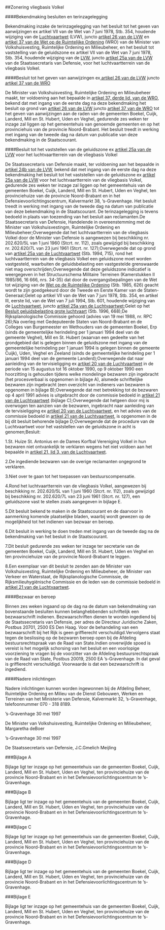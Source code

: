 <meta http-equiv='Content-Type' content='text/html; charset=utf-8' />

##Zonering vliegbasis Volkel

####Bekendmaking besluiten en terinzagelegging

Bekendmaking inzake de terinzagelegging van het besluit tot het geven van aanwijzingen ex artikel VII van de Wet van 7 juni 1978, Stb. 354, houdende wijziging van de [Luchtvaartwet](../../../../../wet/luchtvaartwet/BWBR0002267/README.md) (LVW), juncto [artikel 26 van de LVW](../../../../../wet/luchtvaartwet/BWBR0002267/README.md) en [artikel 37 van de Wet op de Ruimtelijke Ordening](../../../../../wet/wet/op/de/ruimtelijke/ordening/BWBR0002375/README.md) (WRO) van de Minister van Volkshuisvesting, Ruimtelijke Ordening en Milieubeheer, en het besluit tot vaststelling van de geluidszone ex artikel VII van de Wet van 7 juni 1978, Stb. 354, houdende wijziging van de [LVW](../../../../../wet/luchtvaartwet/BWBR0002267/README.md), juncto [artikel 25a van de LVW](../../../../../wet/luchtvaartwet/BWBR0002267/README.md) van de Staatssecretaris van Defensie, voor het luchtvaartterrein van de vliegbasis Volkel.

####Besluit tot het geven van aanwijzingen ex[ artikel 26 van de LVW](../../../../../wet/luchtvaartwet/BWBR0002267/README.md) juncto [artikel 37 van de WRO](../../../../../wet/wet/op/de/ruimtelijke/ordening/BWBR0002375/README.md)

De Minister van Volkshuisvesting, Ruimtelijke Ordening en Milieubeheer maakt, ter voldoening aan het bepaalde in [artikel 37, derde lid, van de WRO](../../../../../wet/wet/op/de/ruimtelijke/ordening/BWBR0002375/README.md), bekend dat met ingang van de eerste dag na deze bekendmaking het besluit op grond van [artikel 26 van de LVW](../../../../../wet/luchtvaartwet/BWBR0002267/README.md) juncto [artikel 37 van de WRO](../../../../../wet/wet/op/de/ruimtelijke/ordening/BWBR0002375/README.md) tot het geven van aanwijzingen aan de raden van de gemeenten Boekel, Cuijk, Landerd, Mill en St. Hubert, Uden en Veghel, gedurende zes weken ter inzage zal liggen op het gemeentehuis van genoemde gemeenten en op het provinciehuis van de provincie Noord-Brabant. Het besluit treedt in werking met ingang van de tweede dag na datum van publicatie van deze bekendmaking in de Staatscourant.

####Besluit tot het vaststellen van de geluidszone ex [artikel 25a van de LVW](../../../../../wet/luchtvaartwet/BWBR0002267/README.md) voor het luchtvaartterrein van de vliegbasis Volkel

De Staatssecretaris van Defensie maakt, ter voldoening aan het bepaalde in [artikel 24b van de LVW](../../../../../wet/luchtvaartwet/BWBR0002267/README.md), bekend dat met ingang van de eerste dag na deze bekendmaking het besluit tot het vaststellen van de geluidszone ex [artikel 25a van de LVW](../../../../../wet/luchtvaartwet/BWBR0002267/README.md) voor het luchtvaartterrein van de vliegbasis Volkel, gedurende zes weken ter inzage zal liggen op het gemeentehuis van de gemeenten Boekel, Cuijk, Landerd, Mill en St. Hubert, Uden en Veghel, ten provinciehuize van de provincie Noord-Brabant en in het Defensievoorlichtingscentrum, Kalvermarkt 38, ’s-Gravenhage. Het besluit treedt in werking met ingang van de tweede dag na datum van publicatie van deze bekendmaking in de Staatscourant. De terinzagelegging is tevens bedoeld in plaats van toezending van het besluit aan reclamanten.De Staatssecretaris van Defensie,  Handelende in overeenstemming met de Minister van Volkshuisvestingm, Ruimtelijke Ordening en Milieubeheer;Overwegende dat het luchtvaartterrein van de vliegbasis Volkel door de Minister van Defensie is aangewezen bij beschikking nr. 202.620/5L van 1 juni 1960 (Stcrt. nr. 112), zoals gewijzigd bij beschikking nr. 202.620/7L van 23 juni 1961 (Stcrt. nr. 127);Overwegende dat op grond van [artikel 25a van de Luchtvaartwet](../../../../../wet/luchtvaartwet/BWBR0002267/README.md) (Stb. 1994, 715), rond het luchtvaartterrein van de vliegbasis Volkel een geluidszone moet worden vastgesteld, waarbuiten de geluidsbelasting een vastgestelde grenswaarde niet mag overschrijden;Overwegende dat deze geluidszone indicatief is weergegeven in het Structuurschema Militaire Terreinen (Kamerstukken II 1985/86, 16 666, nrs. 34-35) dat door de overgangsbepalingen van de Wet tot wijziging van de [Wet op de Ruimtelijke Ordening](../../../../../wet/wet/op/de/ruimtelijke/ordening/BWBR0002375/README.md) (Stb. 1985, 626) geacht wordt te zijn goedgekeurd door de Tweede en Eerste Kamer van de Staten-Generaal;Gelet op artikel VII van de Wet van 7 juni 1978, Stb. 354, en artikel III, eerste lid, van de Wet van 7 juli 1994, Stb. 601, houdende wijziging van de [Luchtvaartwet](../../../../../wet/luchtvaartwet/BWBR0002267/README.md), juncto [artikel 25a van de Luchtvaartwet](../../../../../wet/luchtvaartwet/BWBR0002267/README.md);Gelet op het [Besluit geluidsbelasting grote luchtvaart](../../../../../AMvB/besluit/geluidsbelasting/grote/luchtvaart/BWBR0008439/README.md) (Stb. 1996, 668);De Rijksplanologische Commissie gehoord (advies van 19 mei 1988, nr. RPC 26);Na overleg met Gedeputeerde Staten van Noord-Brabant en de Colleges van Burgemeester en Wethouders van de gemeenten Boekel, Erp (sinds de gemeentelijke herindeling per 1 januari 1994 deel van de gemeente Veghel), Mill en St. Hubert (waarvan een gedeelte van het grondgebied dat is gelegen binnen de geluidszone met ingang van de gemeentelijke herindeling per 1 januari 1994 is gelegen binnen de gemeente Cuijk), Uden, Veghel en Zeeland (sinds de gemeentelijke herindeling per 1 januari 1994 deel van de gemeente Landerd);Overwegende dat naar aanleiding van de tervisieligging ex [artikel 20 van de Luchtvaartwet](../../../../../wet/luchtvaartwet/BWBR0002267/README.md) in de periode van 15 augustus tot 16 oktober 1990, op 9 oktober 1990 een hoorzitting is gehouden tijdens welke mondelinge bezwaren zijn ingebracht (het procesverbaal is opgenomen in bijlage A), alsmede schriftelijke bezwaren zijn ingebracht (een overzicht van indieners van bezwaren is opgenomen in bijlage B);Overwegende dat met betrekking tot de bezwaren op 4 april 1991 advies is uitgebracht door de commissie bedoeld in [artikel 21 van de Luchtvaartwet](../../../../../wet/luchtvaartwet/BWBR0002267/README.md) (bijlage C);Overwegende dat hetgeen door mij is overwogen ten aanzien van de bezwaren, ingebracht naar aanleiding van de tervisieligging ex [artikel 20 van de Luchtvaartwet](../../../../../wet/luchtvaartwet/BWBR0002267/README.md), en het advies van de commissie bedoeld in [artikel 21 van de Luchtvaartwet](../../../../../wet/luchtvaartwet/BWBR0002267/README.md), is opgenomen in de bij dit besluit behorende bijlage D;Overwegende dat de procedure van de Luchtvaartwet voor het vaststellen van de geluidszone in acht is genomen;Besluit:

1.St. Huize St. Antonius en de Dames Korfbal Vereniging Volkel in hun bezwaren niet ontvankelijk te verklaren wegens het niet voldoen aan het bepaalde in [artikel 21, lid 3, van de Luchtvaartwet](../../../../../wet/luchtvaartwet/BWBR0002267/README.md).

2.De ingediende bezwaren van de overige reclamanten ongegrond te verklaren.

3.Niet over te gaan tot het toepassen van bestuurscompensatie.

4.Rond het luchtvaartterrein van de vliegbasis Volkel, aangewezen bij beschikking nr. 202.620/5L van 1 juni 1960 (Stcrt. nr. 112), zoals gewijzigd bij beschikking nr. 202.620/7L van 23 juni 1961 (Stcrt. nr. 127), een geluidszone vast te stellen zoals aangegeven in bijlage E.

5.Dit besluit bekend te maken in de Staatscourant en de daarvoor in aanmerking komende plaatselijke bladen, waarbij wordt gewezen op de mogelijkheid tot het indienen van bezwaar en beroep.

6.Dit besluit in werking te doen treden met ingang van de tweede dag na de bekendmaking van het besluit in de Staatscourant.

7.Dit besluit gedurende zes weken ter inzage ter secretarie van de gemeenten Boekel, Cuijk, Landerd, Mill en St. Hubert, Uden en Veghel en ten provinciehuize van de provincie Noord-Brabant te leggen.

8.Een exemplaar van dit besluit te zenden aan de Minister van Volkshuisvesting, Ruimtelijke Ordening en Milieubeheer, de Minister van Verkeer en Waterstaat, de Rijksplanologische Commissie, de Rijksmilieuhygiënische Commissie en de leden van de commissie bedoeld in [artikel 21 van de Luchtvaartwet](../../../../../wet/luchtvaartwet/BWBR0002267/README.md).

####Bezwaar en beroep

Binnen zes weken ingaand op de dag na de datum van bekendmaking van bovenstaande besluiten kunnen belanghebbenden schriftelijk een bezwaarschrift indienen. Bezwaarschriften dienen te worden ingediend bij de Staatssecretaris van Defensie, per adres de Directeur Juridische Zaken, Postbus 20701, 2500 ES Den Haag. Voor de behandeling van een bezwaarschrift bij het Rijk is geen griffierecht verschuldigd.Vervolgens staat tegen de beslissing op de bezwaren beroep open bij de Afdeling bestuursrechtspraak van de Raad van State.Indien onverwijlde spoed is vereist is het mogelijk schorsing van het besluit en een voorlopige voorziening te vragen bij de voorzitter van de Afdeling bestuursrechtspraak van de Raad van State, Postbus 20019, 2500 EA ’s-Gravenhage. In dat geval is griffierecht verschuldigd. Voorwaarde is dat een bezwaarschrift is ingediend. 

####Nadere inlichtingen

Nadere inlichtingen kunnen worden ingewonnen bij de Afdeling Beheer, Ruimtelijke Ordening en Milieu van de Dienst Gebouwen, Werken en Terreinen van het Ministerie van Defensie, Kalvermarkt 32, ’s-Gravenhage, telefoonnummer 070 - 318 8189.

’s-Gravenhage
30 mei 1997

De 
Minister van Volkshuisvesting, Ruimtelijke Ordening en Milieubeheer, 
Margaretha deBoer

’s-Gravenhage
30 mei 1997

De 
Staatssecretaris van Defensie,
J.C.Gmelich Meijling

###Bijlage A 

Bijlage ligt ter inzage op het gemeentehuis van de gemeenten Boekel, Cuijk, Landerd, Mill en St. Hubert, Uden en Veghel, ten provinciehuize van de provincie Noord-Brabant en in het Defensievoorlichtingscentrum te ’s-Gravenhage.

###Bijlage B 

Bijlage ligt ter inzage op het gemeentehuis van de gemeenten Boekel, Cuijk, Landerd, Mill en St. Hubert, Uden en Veghel, ten provinciehuize van de provincie Noord-Brabant en in het Defensievoorlichtingscentrum te ’s-Gravenhage.

###Bijlage C 

Bijlage ligt ter inzage op het gemeentehuis van de gemeenten Boekel, Cuijk, Landerd, Mill en St. Hubert, Uden en Veghel, ten provinciehuize van de provincie Noord-Brabant en in het Defensievoorlichtingscentrum te ’s-Gravenhage.

###Bijlage D 

Bijlage ligt ter inzage op het gemeentehuis van de gemeenten Boekel, Cuijk, Landerd, Mill en St. Hubert, Uden en Veghel, ten provinciehuize van de provincie Noord-Brabant en in het Defensievoorlichtingscentrum te ’s-Gravenhage.

###Bijlage E 

Bijlage ligt ter inzage op het gemeentehuis van de gemeenten Boekel, Cuijk, Landerd, Mill en St. Hubert, Uden en Veghel, ten provinciehuize van de provincie Noord-Brabant en in het Defensievoorlichtingscentrum te ’s-Gravenhage.
